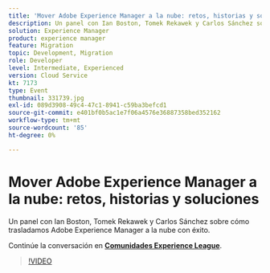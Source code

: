 ```yaml
---
title: 'Mover Adobe Experience Manager a la nube: retos, historias y soluciones'
description: Un panel con Ian Boston, Tomek Rekawek y Carlos Sánchez sobre cómo trasladamos Adobe Experience Manager a la nube con éxito. Esta sesión se entregó como parte del evento de contenido de Adobe Developers Live.
solution: Experience Manager
product: experience manager
feature: Migration
topic: Development, Migration
role: Developer
level: Intermediate, Experienced
version: Cloud Service
kt: 7173
type: Event
thumbnail: 331739.jpg
exl-id: 089d3908-49c4-47c1-8941-c59ba3befcd1
source-git-commit: e401bf0b5ac1e7f06a4576e36887358bed352162
workflow-type: tm+mt
source-wordcount: '85'
ht-degree: 0%

---
```


# Mover Adobe Experience Manager a la nube: retos, historias y soluciones

Un panel con Ian Boston, Tomek Rekawek y Carlos Sánchez sobre cómo trasladamos Adobe Experience Manager a la nube con éxito.

Continúe la conversación en **[Comunidades Experience League](https://adobe.ly/36Yd3v6)**.

>[!VIDEO](https://video.tv.adobe.com/v/331739/?quality=12&learn=on&hidetitle=true)
